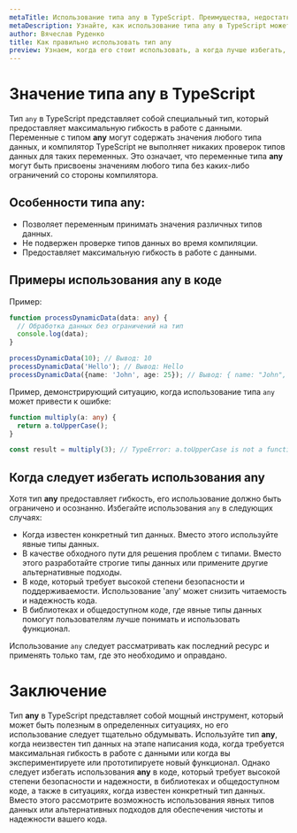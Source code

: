 ```yaml
---
metaTitle: Использование типа any в TypeScript. Преимущества, недостатки и рекомендации
metaDescription: Узнайте, как использование типа any в TypeScript может повлиять на ваш проект. Разберитесь в преимуществах и недостатках, а также получите рекомендации по лучшим практикам.
author: Вячеслав Руденко
title: Как правильно использовать тип any
preview: Узнаем, когда его стоит использовать, а когда лучше избегать, а также как минимизировать потенциальные проблемы.
---
```


# Значение типа any в TypeScript

Тип `any` в TypeScript представляет собой специальный тип, который предоставляет максимальную гибкость в работе с данными. Переменные с типом **any** могут содержать значения любого типа данных, и компилятор TypeScript не выполняет никаких проверок типов данных для таких переменных. Это означает, что переменные типа **any** могут быть присвоены значениям любого типа без каких-либо ограничений со стороны компилятора.

## Особенности типа any:

- Позволяет переменным принимать значения различных типов данных.
- Не подвержен проверке типов данных во время компиляции.
- Предоставляет максимальную гибкость в работе с данными.

## Примеры использования any в коде

Пример:

```typescript
function processDynamicData(data: any) {
  // Обработка данных без ограничений на тип
  console.log(data);
}

processDynamicData(10); // Вывод: 10
processDynamicData('Hello'); // Вывод: Hello
processDynamicData({name: 'John', age: 25}); // Вывод: { name: "John", age: 25 }
```

Пример, демонстрирующий ситуацию, когда использование типа `any` может привести к ошибке:

```typescript
function multiply(a: any) {
  return a.toUpperCase();
}

const result = multiply(3); // TypeError: a.toUpperCase is not a function
```

## Когда следует избегать использования any

Хотя тип **any** предоставляет гибкость, его использование должно быть ограничено и осознанно. Избегайте использования `any` в следующих случаях:

- Когда известен конкретный тип данных. Вместо этого используйте явные типы данных.
- В качестве обходного пути для решения проблем с типами. Вместо этого разработайте строгие типы данных или примените другие альтернативные подходы.
- В коде, который требует высокой степени безопасности и поддерживаемости. Использование 'any' может снизить читаемость и надежность кода.
- В библиотеках и общедоступном коде, где явные типы данных помогут пользователям лучше понимать и использовать функционал.

Использование `any` следует рассматривать как последний ресурс и применять только там, где это необходимо и оправдано.

# Заключение

Тип **any** в TypeScript представляет собой мощный инструмент, который может быть полезным в определенных ситуациях, но его использование следует тщательно обдумывать. Используйте тип **any**, когда неизвестен тип данных на этапе написания кода, когда требуется максимальная гибкость в работе с данными или когда вы экспериментируете или прототипируете новый функционал. Однако следует избегать использования **any** в коде, который требует высокой степени безопасности и надежности, в библиотеках и общедоступном коде, а также в ситуациях, когда известен конкретный тип данных. Вместо этого рассмотрите возможность использования явных типов данных или альтернативных подходов для обеспечения чистоты и надежности вашего кода.
